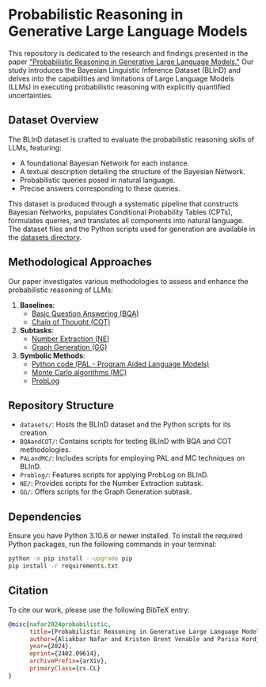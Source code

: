 # Probabilistic Reasoning in Generative Large Language Models

This repository is dedicated to the research and findings presented in the paper ["Probabilistic Reasoning in Generative Large Language Models."](https://arxiv.org/abs/2402.09614) Our study introduces the Bayesian Linguistic Inference Dataset (BLInD) and delves into the capabilities and limitations of Large Language Models (LLMs) in executing probabilistic reasoning with explicitly quantified uncertainties.

## Dataset Overview

The BLInD dataset is crafted to evaluate the probabilistic reasoning skills of LLMs, featuring:
- A foundational Bayesian Network for each instance.
- A textual description detailing the structure of the Bayesian Network.
- Probabilistic queries posed in natural language.
- Precise answers corresponding to these queries.

This dataset is produced through a systematic pipeline that constructs Bayesian Networks, populates Conditional Probability Tables (CPTs), formulates queries, and translates all components into natural language. The dataset files and the Python scripts used for generation are available in the [datasets directory](./datasets/).

## Methodological Approaches

Our paper investigates various methodologies to assess and enhance the probabilistic reasoning of LLMs:

1. **Baselines**:
   - [Basic Question Answering (BQA)](./BQAandCOT/)
   - [Chain of Thought (COT)](./BQAandCOT/)
2. **Subtasks**:
   - [Number Extraction (NE)](./NE/)
   - [Graph Generation (GG)](./GG/)
3. **Symbolic Methods**:
   - [Python code (PAL - Program Aided Language Models)](./PALandMC/)
   - [Monte Carlo algorithms (MC)](./PALandMC/)
   - [ProbLog](./Problog/)

## Repository Structure

- `datasets/`: Hosts the BLInD dataset and the Python scripts for its creation.
- `BQAandCOT/`: Contains scripts for testing BLInD with BQA and COT methodologies.
- `PALandMC/`: Includes scripts for employing PAL and MC techniques on BLInD.
- `Problog/`: Features scripts for applying ProbLog on BLInD.
- `NE/`: Provides scripts for the Number Extraction subtask.
- `GG/`: Offers scripts for the Graph Generation subtask.

## Dependencies

Ensure you have Python 3.10.6 or newer installed. To install the required Python packages, run the following commands in your terminal:

```bash
python -m pip install --upgrade pip
pip install -r requirements.txt
```

## Citation

To cite our work, please use the following BibTeX entry:

```bibtex
@misc{nafar2024probabilistic,
      title={Probabilistic Reasoning in Generative Large Language Models},
      author={Aliakbar Nafar and Kristen Brent Venable and Parisa Kordjamshidi},
      year={2024},
      eprint={2402.09614},
      archivePrefix={arXiv},
      primaryClass={cs.CL}
}

